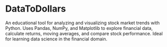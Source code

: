 # DataToDollars
An educational tool for analyzing and visualizing stock market trends with Python. Uses Pandas, NumPy, and Matplotlib to explore financial data, calculate returns, moving averages, and compare stock performance. Ideal for learning data science in the financial domain.
